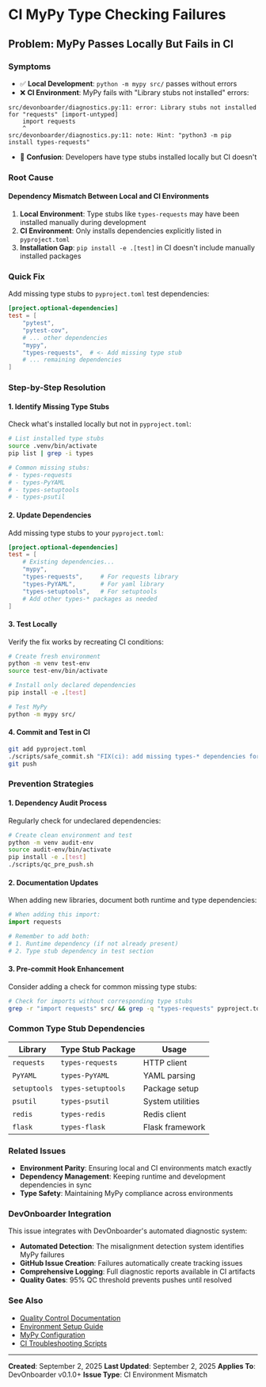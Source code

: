 # CI MyPy Type Checking Failures

## Problem: MyPy Passes Locally But Fails in CI

### Symptoms

- ✅ **Local Development**: `python -m mypy src/` passes without errors
- ❌ **CI Environment**: MyPy fails with "Library stubs not installed" errors:

```text
src/devonboarder/diagnostics.py:11: error: Library stubs not installed for "requests" [import-untyped]
    import requests
    ^
src/devonboarder/diagnostics.py:11: note: Hint: "python3 -m pip install types-requests"
```

- 🤔 **Confusion**: Developers have type stubs installed locally but CI doesn't

### Root Cause

#### Dependency Mismatch Between Local and CI Environments

1. **Local Environment**: Type stubs like `types-requests` may have been installed manually during development
2. **CI Environment**: Only installs dependencies explicitly listed in `pyproject.toml`
3. **Installation Gap**: `pip install -e .[test]` in CI doesn't include manually installed packages

### Quick Fix

Add missing type stubs to `pyproject.toml` test dependencies:

```toml
[project.optional-dependencies]
test = [
    "pytest",
    "pytest-cov",
    # ... other dependencies
    "mypy",
    "types-requests",  # <- Add missing type stub
    # ... remaining dependencies
]
```

### Step-by-Step Resolution

#### 1. Identify Missing Type Stubs

Check what's installed locally but not in `pyproject.toml`:

```bash
# List installed type stubs
source .venv/bin/activate
pip list | grep -i types

# Common missing stubs:
# - types-requests
# - types-PyYAML
# - types-setuptools
# - types-psutil
```

#### 2. Update Dependencies

Add missing type stubs to your `pyproject.toml`:

```toml
[project.optional-dependencies]
test = [
    # Existing dependencies...
    "mypy",
    "types-requests",     # For requests library
    "types-PyYAML",       # For yaml library
    "types-setuptools",   # For setuptools
    # Add other types-* packages as needed
]
```

#### 3. Test Locally

Verify the fix works by recreating CI conditions:

```bash
# Create fresh environment
python -m venv test-env
source test-env/bin/activate

# Install only declared dependencies
pip install -e .[test]

# Test MyPy
python -m mypy src/
```

#### 4. Commit and Test in CI

```bash
git add pyproject.toml
./scripts/safe_commit.sh "FIX(ci): add missing types-* dependencies for MyPy compatibility"
git push
```

### Prevention Strategies

#### 1. Dependency Audit Process

Regularly check for undeclared dependencies:

```bash
# Create clean environment and test
python -m venv audit-env
source audit-env/bin/activate
pip install -e .[test]
./scripts/qc_pre_push.sh
```

#### 2. Documentation Updates

When adding new libraries, document both runtime and type dependencies:

```python
# When adding this import:
import requests

# Remember to add both:
# 1. Runtime dependency (if not already present)
# 2. Type stub dependency in test section
```

#### 3. Pre-commit Hook Enhancement

Consider adding a check for common missing type stubs:

```bash
# Check for imports without corresponding type stubs
grep -r "import requests" src/ && grep -q "types-requests" pyproject.toml
```

### Common Type Stub Dependencies

| Library | Type Stub Package | Usage |
|---------|------------------|-------|
| `requests` | `types-requests` | HTTP client |
| `PyYAML` | `types-PyYAML` | YAML parsing |
| `setuptools` | `types-setuptools` | Package setup |
| `psutil` | `types-psutil` | System utilities |
| `redis` | `types-redis` | Redis client |
| `flask` | `types-flask` | Flask framework |

### Related Issues

- **Environment Parity**: Ensuring local and CI environments match exactly
- **Dependency Management**: Keeping runtime and development dependencies in sync
- **Type Safety**: Maintaining MyPy compliance across environments

### DevOnboarder Integration

This issue integrates with DevOnboarder's automated diagnostic system:

- **Automated Detection**: The misalignment detection system identifies MyPy failures
- **GitHub Issue Creation**: Failures automatically create tracking issues
- **Comprehensive Logging**: Full diagnostic reports available in CI artifacts
- **Quality Gates**: 95% QC threshold prevents pushes until resolved

### See Also

- [Quality Control Documentation](../standards/quality-control.md)
- [Environment Setup Guide](../SETUP.md)
- [MyPy Configuration](../../pyproject.toml)
- [CI Troubleshooting Scripts](../../scripts/ci_troubleshoot.sh)

---

**Created**: September 2, 2025
**Last Updated**: September 2, 2025
**Applies To**: DevOnboarder v0.1.0+
**Issue Type**: CI Environment Mismatch
